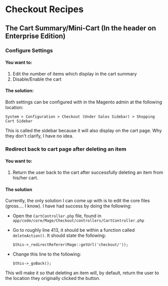 # Checkout Recipes

## The Cart Summary/Mini-Cart (In the header on Enterprise Edition)

### Configure Settings

#### You want to: 

1. Edit the number of items which display in the cart summary
2. Disable/Enable the cart

#### The solution:
Both settings can be configured with in the Magento admin at the following location:

`System > Configuration > Checkout (Under Sales Sidebar) > Shopping Cart Sidebar`

This is called the sidebar because it will also display on the cart page. Why they don't clarify, I have no idea.

### Redirect back to cart page after deleting an item

#### You want to:

1. Return the user back to the cart after successfully deleting an item from his/her cart.


#### The solution

Currently, the only solution I can come up with is to edit the core files (gross.... I know). I have had success by doing the following:

- Open the `CartController.php` file, found in `app/code/core/Mage/Checkout/controllers/CartController.php`

- Go to roughly line 413, it should be within a function called `deleteAction()`. It should state the following: 

  ```
  $this->_redirectReferer(Mage::getUrl('checkout/'));
  ```

- Change this line to the following:

  ```
  $this->_goBack();
  ```

This will make it so that deleting an item will, by default, return the user to the location they originally clicked the button.